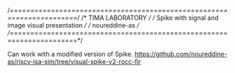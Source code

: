 /*======================================================================*/
/* TIMA LABORATORY                                                      */
/* Spike with signal and image visual presentation                      */ 
/* noureddine-as                                                        */
/*======================================================================*/

Can work with a modified version of Spike.
https://github.com/noureddine-as/riscv-isa-sim/tree/visual-spike-v2-rocc-fir